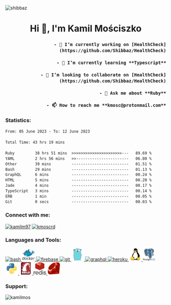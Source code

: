 <p align="left"> <img src="https://komarev.com/ghpvc/?username=shibbaz&label=Profile%20views&color=0e75b6&style=flat" alt="shibbaz" /> </p>

<h1 align="center">Hi 👋, I'm Kamil Mościszko<h3 align="right">


        - 🔭 I’m currently working on [HealthCheck](https://github.com/Shibbaz/HealthCheck)

        - 🌱 I’m currently learning **Typescript**

          - 👯 I’m looking to collaborate on [HealthCheck](https://github.com/Shibbaz/HealthCheck)

          - 💬 Ask me about **Ruby**

          - 📫 How to reach me **kmosc@protonmail.com**
<h3 align="left">Statistics:</h3>
<!--START_SECTION:waka-->

```txt
From: 05 June 2023 - To: 12 June 2023

Total Time: 43 hrs 19 mins

Ruby         38 hrs 51 mins  >>>>>>>>>>>>>>>>>>>>>>---   89.69 %
YAML         2 hrs 56 mins   >>-----------------------   06.80 %
Other        39 mins         -------------------------   01.51 %
Bash         29 mins         -------------------------   01.13 %
GraphQL      6 mins          -------------------------   00.24 %
HTML         5 mins          -------------------------   00.20 %
Jade         4 mins          -------------------------   00.17 %
TypeScript   3 mins          -------------------------   00.14 %
ERB          1 min           -------------------------   00.05 %
Git          0 secs          -------------------------   00.03 %
```

<!--END_SECTION:waka-->
<h3 align="left">Connect with me:</h3>
<p align="left">
<a href="https://linkedin.com/in/kamilm97" target="blank"><img align="center" src="https://raw.githubusercontent.com/rahuldkjain/github-profile-readme-generator/master/src/images/icons/Social/linked-in-alt.svg" alt="kamilm97" height="30" width="40" /></a>
<a href="https://www.youtube.com/c/kmoscrd" target="blank"><img align="center" src="https://raw.githubusercontent.com/rahuldkjain/github-profile-readme-generator/master/src/images/icons/Social/youtube.svg" alt="kmoscrd" height="30" width="40" /></a>
</p>
<h3 align="left">Languages and Tools:</h3>
<p align="left"> <a href="https://www.gnu.org/software/bash/" target="_blank" rel="noreferrer"> <img src="https://www.vectorlogo.zone/logos/gnu_bash/gnu_bash-icon.svg" alt="bash" width="40" height="40"/> </a> <a href="https://www.docker.com/" target="_blank" rel="noreferrer"> <img src="https://raw.githubusercontent.com/devicons/devicon/master/icons/docker/docker-original-wordmark.svg" alt="docker" width="40" height="40"/> </a> <a href="https://firebase.google.com/" target="_blank" rel="noreferrer"> <img src="https://www.vectorlogo.zone/logos/firebase/firebase-icon.svg" alt="firebase" width="40" height="40"/> </a> <a href="https://git-scm.com/" target="_blank" rel="noreferrer"> <img src="https://www.vectorlogo.zone/logos/git-scm/git-scm-icon.svg" alt="git" width="40" height="40"/> </a> <a href="https://golang.org" target="_blank" rel="noreferrer"> <img src="https://raw.githubusercontent.com/devicons/devicon/master/icons/go/go-original.svg" alt="go" width="40" height="40"/> </a> <a href="https://graphql.org" target="_blank" rel="noreferrer"> <img src="https://www.vectorlogo.zone/logos/graphql/graphql-icon.svg" alt="graphql" width="40" height="40"/> </a> <a href="https://heroku.com" target="_blank" rel="noreferrer"> <img src="https://www.vectorlogo.zone/logos/heroku/heroku-icon.svg" alt="heroku" width="40" height="40"/> </a> <a href="https://www.linux.org/" target="_blank" rel="noreferrer"> <img src="https://raw.githubusercontent.com/devicons/devicon/master/icons/linux/linux-original.svg" alt="linux" width="40" height="40"/> </a> <a href="https://www.postgresql.org" target="_blank" rel="noreferrer"> <img src="https://raw.githubusercontent.com/devicons/devicon/master/icons/postgresql/postgresql-original-wordmark.svg" alt="postgresql" width="40" height="40"/> </a> <a href="https://www.python.org" target="_blank" rel="noreferrer"> <img src="https://raw.githubusercontent.com/devicons/devicon/master/icons/python/python-original.svg" alt="python" width="40" height="40"/> </a> <a href="https://rubyonrails.org" target="_blank" rel="noreferrer"> <img src="https://raw.githubusercontent.com/devicons/devicon/master/icons/rails/rails-original-wordmark.svg" alt="rails" width="40" height="40"/> </a> <a href="https://redis.io" target="_blank" rel="noreferrer"> <img src="https://raw.githubusercontent.com/devicons/devicon/master/icons/redis/redis-original-wordmark.svg" alt="redis" width="40" height="40"/> </a> <a href="https://www.ruby-lang.org/en/" target="_blank" rel="noreferrer"> <img src="https://raw.githubusercontent.com/devicons/devicon/master/icons/ruby/ruby-original.svg" alt="ruby" width="40" height="40"/> </a> </p>

<h3 align="left">Support:</h3>
<p><a href="https://ko-fi.com/kamilmos"> <img align="left" src="https://cdn.ko-fi.com/cdn/kofi3.png?v=3" height="50" width="210" alt="kamilmos" /></a></p><br><br>
